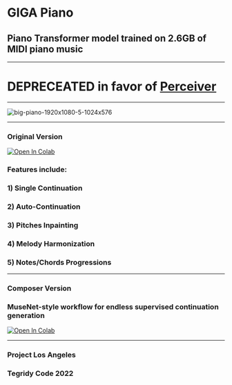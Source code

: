 # GIGA Piano
## Piano Transformer model trained on 2.6GB of MIDI piano music

***

# DEPRECEATED in favor of [Perceiver](https://github.com/asigalov61/Perceiver-Music-Transformer)

***

![big-piano-1920x1080-5-1024x576](https://user-images.githubusercontent.com/56325539/185933302-bdd4fbe3-d8de-496e-b946-0b66bfae923c.jpg)

***

### Original Version

[![Open In Colab][colab-badge]][colab-notebook3]

[colab-notebook3]: <https://colab.research.google.com/github/asigalov61/GIGA-Piano/blob/main/GIGA_Piano.ipynb>
[colab-badge]: <https://colab.research.google.com/assets/colab-badge.svg>

### Features include:
### 1) Single Continuation
### 2) Auto-Continuation
### 3) Pitches Inpainting
### 4) Melody Harmonization
### 5) Notes/Chords Progressions

***

### Composer Version

### MuseNet-style workflow for endless supervised continuation generation 

[![Open In Colab][colab-badge]][colab-notebook1]

[colab-notebook1]: <https://colab.research.google.com/github/asigalov61/GIGA-Piano/blob/main/GIGA_Piano_Composer.ipynb>
[colab-badge]: <https://colab.research.google.com/assets/colab-badge.svg>

***

### Project Los Angeles
### Tegridy Code 2022
